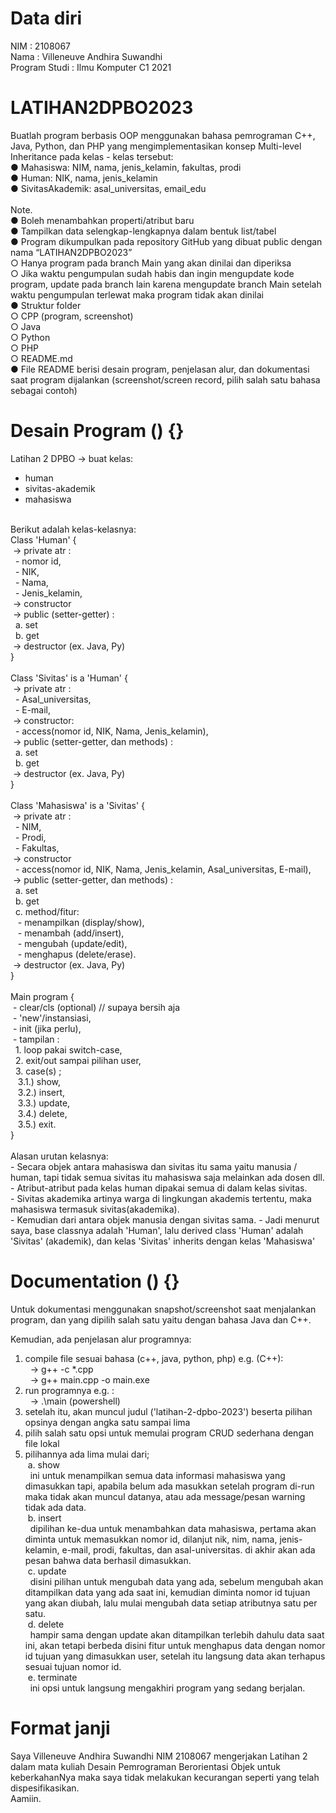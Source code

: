 # Data diri
NIM               : 2108067<br />
Nama              : Villeneuve Andhira Suwandhi<br />
Program Studi     : Ilmu Komputer C1 2021<br />

# LATIHAN2DPBO2023
Buatlah program berbasis OOP menggunakan bahasa pemrograman C++, Java, Python, dan PHP yang mengimplementasikan konsep Multi-level Inheritance pada kelas - kelas tersebut:
<br />
● Mahasiswa: NIM, nama, jenis_kelamin, fakultas, prodi<br />
● Human: NIK, nama, jenis_kelamin<br />
● SivitasAkademik: asal_universitas, email_edu<br />
<br />
Note.<br />
● Boleh menambahkan properti/atribut baru<br />
● Tampilkan data selengkap-lengkapnya dalam bentuk list/tabel<br />
● Program dikumpulkan pada repository GitHub yang dibuat public dengan nama
“LATIHAN2DPBO2023”<br />
○ Hanya program pada branch Main yang akan dinilai dan diperiksa<br />
○ Jika waktu pengumpulan sudah habis dan ingin mengupdate kode program,
update pada branch lain karena mengupdate branch Main setelah waktu
pengumpulan terlewat maka program tidak akan dinilai<br />
● Struktur folder<br />
○ CPP (program, screenshot)<br />
○ Java<br />
○ Python<br />
○ PHP<br />
○ README.md<br />
● File README berisi desain program, penjelasan alur, dan dokumentasi saat
program dijalankan (screenshot/screen record, pilih salah satu bahasa sebagai
contoh)<br />

# Desain Program () {}
Latihan 2 DPBO -> buat kelas:<br />
- human
- sivitas-akademik
- mahasiswa
<br />
Berikut adalah kelas-kelasnya:<br />
Class 'Human' {<br />
      &nbsp;-> private atr :<br />
            &nbsp;&nbsp;- nomor id,<br />
            &nbsp;&nbsp;- NIK,<br />
            &nbsp;&nbsp;- Nama,<br />
            &nbsp;&nbsp;- Jenis_kelamin,<br />
      &nbsp;-> constructor<br />
      &nbsp;-> public (setter-getter) :<br />
            &nbsp;&nbsp;a. set<br />
            &nbsp;&nbsp;b. get<br />
      &nbsp;-> destructor (ex. Java, Py)<br />
}<br />
<br />
Class 'Sivitas' is a 'Human' {<br />
      &nbsp;-> private atr :<br />
            &nbsp;&nbsp;- Asal_universitas,<br />
            &nbsp;&nbsp;- E-mail,<br />
      &nbsp;-> constructor:<br />
            &nbsp;&nbsp;- access(nomor id, NIK, Nama, Jenis_kelamin),<br />
      &nbsp;-> public (setter-getter, dan methods) :<br />
            &nbsp;&nbsp;a. set<br />
            &nbsp;&nbsp;b. get<br />
      &nbsp;-> destructor (ex. Java, Py)<br />
}<br />
<br />
Class 'Mahasiswa' is a 'Sivitas' {<br />
      &nbsp;-> private atr :<br />
            &nbsp;&nbsp;- NIM,<br />
            &nbsp;&nbsp;- Prodi,<br />
            &nbsp;&nbsp;- Fakultas,<br />
      &nbsp;-> constructor<br />
            &nbsp;&nbsp;- access(nomor id, NIK, Nama, Jenis_kelamin, Asal_universitas, E-mail),<br />
      &nbsp;-> public (setter-getter, dan methods) :<br />
            &nbsp;&nbsp;a. set<br />
            &nbsp;&nbsp;b. get<br />
            &nbsp;&nbsp;c. method/fitur:<br />
                  &nbsp;&nbsp;&nbsp;- menampilkan     (display/show),<br />
                  &nbsp;&nbsp;&nbsp;- menambah        (add/insert),<br />
                  &nbsp;&nbsp;&nbsp;- mengubah        (update/edit),<br />
                  &nbsp;&nbsp;&nbsp;- menghapus       (delete/erase).<br />
      &nbsp;-> destructor (ex. Java, Py)<br />
}<br />
<br />
Main program {<br />
      &nbsp;- clear/cls (optional) // supaya bersih aja<br />
      &nbsp;- 'new'/instansiasi,<br />
      &nbsp;- init (jika perlu),<br />
      &nbsp;- tampilan :<br />
            &nbsp;&nbsp;1. loop pakai switch-case,<br />
            &nbsp;&nbsp;2. exit/out sampai pilihan user,<br />
            &nbsp;&nbsp;3. case(s) ;<br />
                  &nbsp;&nbsp;&nbsp;3.1.) show,<br />
                  &nbsp;&nbsp;&nbsp;3.2.) insert,<br />
                  &nbsp;&nbsp;&nbsp;3.3.) update,<br />
                  &nbsp;&nbsp;&nbsp;3.4.) delete,<br />
                  &nbsp;&nbsp;&nbsp;3.5.) exit.<br />
}<br />
<br />
Alasan urutan kelasnya:<br />
- Secara objek antara mahasiswa dan sivitas itu sama yaitu manusia / human, tapi tidak semua sivitas itu mahasiswa saja melainkan ada dosen dll.<br />
- Atribut-atribut pada kelas human dipakai semua di dalam kelas sivitas.<br />
- Sivitas akademika artinya warga di lingkungan akademis tertentu, maka mahasiswa termasuk sivitas(akademika).<br />
- Kemudian dari antara objek manusia dengan sivitas sama.
- Jadi menurut saya, base classnya adalah 'Human', lalu derived class 'Human' adalah 'Sivitas' (akademik), dan kelas 'Sivitas' inherits dengan kelas 'Mahasiswa'

# Documentation () {}
Untuk dokumentasi menggunakan snapshot/screenshot saat menjalankan program,
dan yang dipilih salah satu yaitu dengan bahasa Java dan C++.<br />

Kemudian, ada penjelasan alur programnya:
1. compile file sesuai bahasa (c++, java, python, php) e.g. (C++):<br />
            &nbsp;&nbsp;-> g++ -c *.cpp<br />
            &nbsp;&nbsp;-> g++ main.cpp -o main.exe<br />
2. run programnya e.g. :<br />
            &nbsp;&nbsp;-> .\main (powershell)<br />
3. setelah itu, akan muncul judul ('latihan-2-dpbo-2023') beserta pilihan opsinya dengan angka satu sampai lima<br />
4. pilih salah satu opsi untuk memulai program CRUD sederhana dengan file lokal<br />
5. pilihannya ada lima mulai dari;<br />
      &nbsp;a. show<br />
            &nbsp;&nbsp;ini untuk menampilkan semua data informasi mahasiswa yang dimasukkan tapi,
            apabila belum ada masukkan setelah program di-run maka tidak akan muncul datanya,
            atau ada message/pesan warning tidak ada data.<br />
      &nbsp;b. insert<br />
            &nbsp;&nbsp;dipilihan ke-dua untuk menambahkan data mahasiswa,
            pertama akan diminta untuk memasukkan nomor id, dilanjut nik, nim, nama, jenis-kelamin, e-mail, prodi, fakultas,
            dan asal-universitas.
            di akhir akan ada pesan bahwa data berhasil dimasukkan.<br />
      &nbsp;c. update<br />
            &nbsp;&nbsp;disini pilihan untuk mengubah data yang ada,
            sebelum mengubah akan ditampilkan data yang ada saat ini,
            kemudian diminta nomor id tujuan yang akan diubah,
            lalu mulai mengubah data setiap atributnya satu per satu.<br />
      &nbsp;d. delete<br />
            &nbsp;&nbsp;hampir sama dengan update akan ditampilkan terlebih dahulu data saat ini,
            akan tetapi berbeda disini fitur untuk menghapus data dengan nomor id tujuan yang dimasukkan user,
            setelah itu langsung data akan terhapus sesuai tujuan nomor id.<br />
      &nbsp;e. terminate<br />
            &nbsp;&nbsp;ini opsi untuk langsung mengakhiri program yang sedang berjalan.<br />

# Format janji
Saya Villeneuve Andhira Suwandhi NIM 2108067 mengerjakan Latihan 2<br />
dalam mata kuliah Desain Pemrograman Berorientasi Objek untuk keberkahanNya maka saya tidak melakukan kecurangan seperti yang telah dispesifikasikan.<br />
Aamiin.<br />
